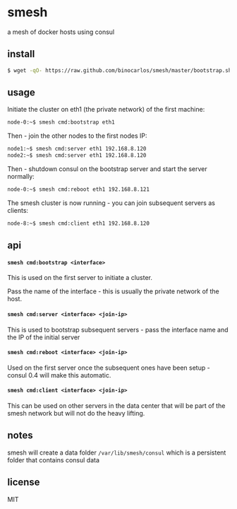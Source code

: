 smesh
=====

a mesh of docker hosts using consul

## install

```bash
$ wget -qO- https://raw.github.com/binocarlos/smesh/master/bootstrap.sh | sudo bash
```

## usage

Initiate the cluster on eth1 (the private network) of the first machine:

```bash
node-0:~$ smesh cmd:bootstrap eth1
```

Then - join the other nodes to the first nodes IP:

```bash
node1:~$ smesh cmd:server eth1 192.168.8.120
node2:~$ smesh cmd:server eth1 192.168.8.120
```

Then - shutdown consul on the bootstrap server and start the server normally:

```bash
node-0:~$ smesh cmd:reboot eth1 192.168.8.121
```

The smesh cluster is now running - you can join subsequent servers as clients:

```bash
node-8:~$ smesh cmd:client eth1 192.168.8.120
```

## api

#### `smesh cmd:bootstrap <interface>`

This is used on the first server to initiate a cluster.

Pass the name of the interface - this is usually the private network of the host.

#### `smesh cmd:server <interface> <join-ip>`

This is used to bootstrap subsequent servers - pass the interface name and the IP of the initial server

#### `smesh cmd:reboot <interface> <join-ip>`

Used on the first server once the subsequent ones have been setup - consul 0.4 will make this automatic.

#### `smesh cmd:client <interface> <join-ip>`

This can be used on other servers in the data center that will be part of the smesh network but will not do the heavy lifting.

## notes

smesh will create a data folder `/var/lib/smesh/consul` which is a persistent folder that contains consul data

## license

MIT